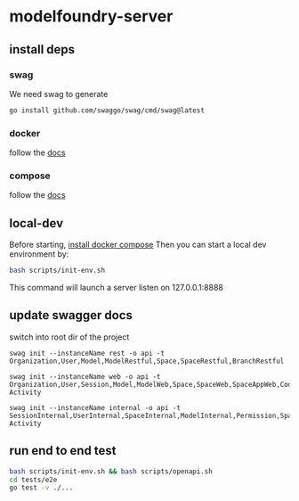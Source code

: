 # modelfoundry-server

## install deps
### swag
We need swag to generate

```bash
go install github.com/swaggo/swag/cmd/swag@latest
```

### docker
follow the [docs](https://docs.docker.com/engine/install/)

### compose
follow the [docs](https://docs.docker.com/compose/install/)

## local-dev
Before starting, [install docker compose](https://docs.docker.com/compose/install/linux/)
Then you can start a local dev environment by:
```bash
bash scripts/init-env.sh
```
This command will launch a server listen on 127.0.0.1:8888

## update swagger docs
switch into root dir of the project
```
swag init --instanceName rest -o api -t Organization,User,Model,ModelRestful,Space,SpaceRestful,BranchRestful

swag init --instanceName web -o api -t Organization,User,Session,Model,ModelWeb,Space,SpaceWeb,SpaceAppWeb,CodeRepo, Activity

swag init --instanceName internal -o api -t SessionInternal,UserInternal,SpaceInternal,ModelInternal,Permission,SpaceApp, Activity
```

## run end to end test
```bash
bash scripts/init-env.sh && bash scripts/openapi.sh
cd tests/e2e
go test -v ./...
```